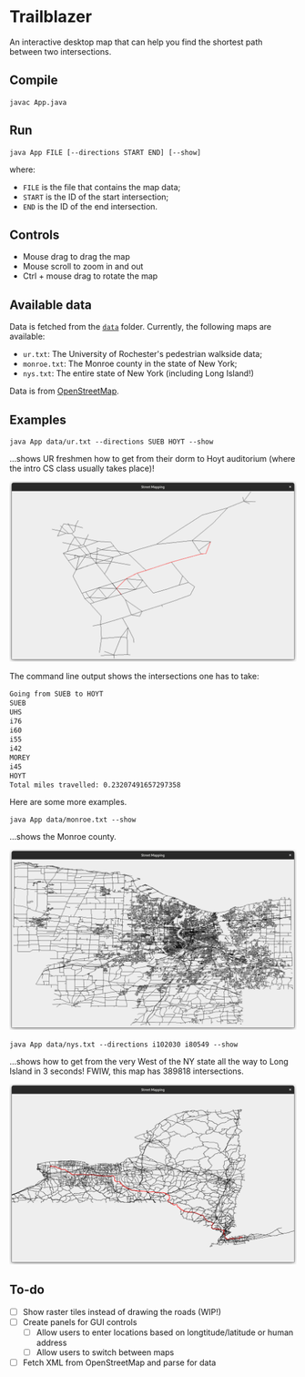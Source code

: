 # Trailblazer

An interactive desktop map that can help you find the shortest path between two
intersections.

## Compile

```
javac App.java
```

## Run

```
java App FILE [--directions START END] [--show]
```
where:
- `FILE` is the file that contains the map data;
- `START` is the ID of the start intersection;
- `END` is the ID of the end intersection.

## Controls

- Mouse drag to drag the map
- Mouse scroll to zoom in and out
- Ctrl + mouse drag to rotate the map

## Available data

Data is fetched from the [`data`](data) folder. Currently, the following maps
are available:

- `ur.txt`: The University of Rochester's pedestrian walkside data;
- `monroe.txt`: The Monroe county in the state of New York;
- `nys.txt`: The entire state of New York (including Long Island!)

Data is from [OpenStreetMap](https://www.openstreetmap.org).

## Examples

```
java App data/ur.txt --directions SUEB HOYT --show
```

…shows UR freshmen how to get from their dorm to Hoyt auditorium (where the
intro CS class usually takes place)!

![](screenshots/ur_sueb-hoyt.png)

The command line output shows the intersections one has to take:

```
Going from SUEB to HOYT
SUEB
UHS
i76
i60
i55
i42
MOREY
i45
HOYT
Total miles travelled: 0.23207491657297358
```

Here are some more examples.

```
java App data/monroe.txt --show
```

…shows the Monroe county.

![](screenshots/monroe.png)

```
java App data/nys.txt --directions i102030 i80549 --show
```

…shows how to get from the very West of the NY state all the way to Long Island
in 3 seconds! FWIW, this map has 389818 intersections.

![](screenshots/nys_i102030-i80549.png)

## To-do

- [ ] Show raster tiles instead of drawing the roads (WIP!)
- [ ] Create panels for GUI controls
  - [ ] Allow users to enter locations based on longtitude/latitude or human
        address
  - [ ] Allow users to switch between maps
- [ ] Fetch XML from OpenStreetMap and parse for data
